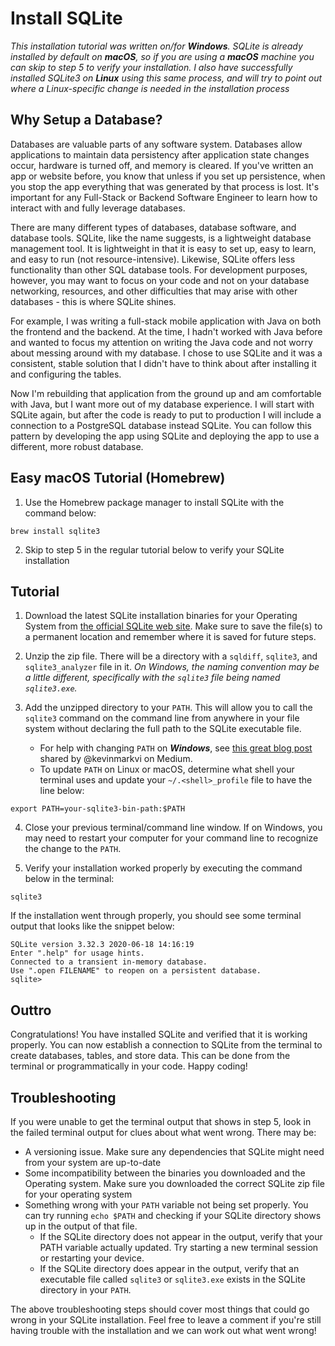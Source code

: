 # Install SQLite

*This installation tutorial was written on/for ***Windows***.  SQLite is already installed by default on ***macOS***, so if you are using a ***macOS*** machine you can skip to step 5 to verify your installation.  I also have successfully installed SQLite3 on ***Linux*** using this same process, and will try to point out where a Linux-specific change is needed in the installation process*

## Why Setup a Database?

Databases are valuable parts of any software system.  Databases allow applications to maintain data persistency after application state changes occur, hardware is turned off, and memory is cleared.  If you've written an app or website before, you know that unless if you set up persistence, when you stop the app everything that was generated by that process is lost.  It's important for any Full-Stack or Backend Software Engineer to learn how to interact with and fully leverage databases.

There are many different types of databases, database software, and database tools.  SQLite, like the name suggests, is a lightweight database management tool.  It is lightweight in that it is easy to set up, easy to learn, and easy to run (not resource-intensive).  Likewise, SQLite offers less functionality than other SQL database tools.  For development purposes, however, you may want to focus on your code and not on your database networking, resources, and other difficulties that may arise with other databases - this is where SQLite shines.

For example, I was writing a full-stack mobile application with Java on both the frontend and the backend.  At the time, I hadn't worked with Java before and wanted to focus my attention on writing the Java code and not worry about messing around with my database.  I chose to use SQLite and it was a consistent, stable solution that I didn't have to think about after installing it and configuring the tables.  

Now I'm rebuilding that application from the ground up and am comfortable with Java, but I want more out of my database experience.  I will start with SQLite again, but after the code is ready to put to production I will include a connection to a PostgreSQL database instead SQLite.  You can follow this pattern by developing the app using SQLite and deploying the app to use a different, more robust database.

## Easy macOS Tutorial (Homebrew)

1. Use the Homebrew package manager to install SQLite with the command below:

```
brew install sqlite3
```

2.  Skip to step 5 in the regular tutorial below to verify your SQLite installation

## Tutorial

1. Download the latest SQLite installation binaries for your Operating System from [the official SQLite web site](https://www.sqlite.org/download.html).  Make sure to save the file(s) to a permanent location and remember where it is saved for future steps.

2. Unzip the zip file.  There will be a directory with a `sqldiff`, `sqlite3`, and `sqlite3_analyzer` file in it.  *On Windows, the naming convention may be a little different, specifically with the `sqlite3` file being named `sqlite3.exe`.*

3. Add the unzipped directory to your `PATH`.  This will allow you to call the `sqlite3` command on the command line from anywhere in your file system without declaring the full path to the SQLite executable file.
    - For help with changing `PATH` on ***Windows***, see [this great blog post](https://medium.com/@kevinmarkvi/how-to-add-executables-to-your-path-in-windows-5ffa4ce61a53#:~:text=How%20to%20Add%20Executables%20to%20your%20PATH%20in,and%20add%20the%20file%20path%20to%20the%20list) shared by @kevinmarkvi on Medium.
    - To update `PATH` on Linux or macOS, determine what shell your terminal uses and update your `~/.<shell>_profile` file to have the line below:
```
export PATH=your-sqlite3-bin-path:$PATH
```

4. Close your previous terminal/command line window.  If on Windows, you may need to restart your computer for your command line to recognize the change to the `PATH`.

5. Verify your installation worked properly by executing the command below in the terminal:

```
sqlite3
```

If the installation went through properly, you should see some terminal output that looks like the snippet below:

```
SQLite version 3.32.3 2020-06-18 14:16:19
Enter ".help" for usage hints.
Connected to a transient in-memory database.
Use ".open FILENAME" to reopen on a persistent database.
sqlite>
```

## Outtro

Congratulations! You have installed SQLite and verified that it is working properly.  You can now establish a connection to SQLite from the terminal to create databases, tables, and store data.  This can be done from the terminal or programmatically in your code.  Happy coding!

## Troubleshooting

If you were unable to get the terminal output that shows in step 5, look in the failed terminal output for clues about what went wrong.  There may be:
 - A versioning issue.  Make sure any dependencies that SQLite might need from your system are up-to-date
 - Some incompatibility between the binaries you downloaded and the Operating system.  Make sure you downloaded the correct SQLite zip file for your operating system
 - Something wrong with your `PATH` variable not being set properly.  You can try running `echo $PATH` and checking if your SQLite directory shows up in the output of that file.
    - If the SQLite directory does not appear in the output, verify that your PATH variable actually updated.  Try starting a new terminal session or restarting your device.
    - If the SQLite directory does appear in the output, verify that an executable file called `sqlite3` or `sqlite3.exe` exists in the SQLite directory in your `PATH`.

The above troubleshooting steps should cover most things that could go wrong in your SQLite installation.  Feel free to leave a comment if you're still having trouble with the installation and we can work out what went wrong!